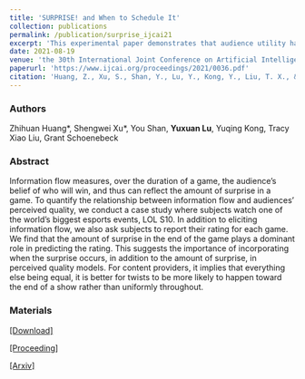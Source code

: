 ```yaml
---
title: 'SURPRISE! and When to Schedule It'
collection: publications
permalink: /publication/surprise_ijcai21
excerpt: 'This experimental paper demonstrates that audience utility has some properties by organizing respondents to watch LOL S10 and report information.'
date: 2021-08-19
venue: 'the 30th International Joint Conference on Artificial Intelligence (IJCAI)'
paperurl: 'https://www.ijcai.org/proceedings/2021/0036.pdf'
citation: 'Huang, Z., Xu, S., Shan, Y., Lu, Y., Kong, Y., Liu, T. X., & Schoenebeck, G. (2021). SURPRISE! and When to Schedule It. arXiv preprint arXiv:2106.02851.' 
---
```

### Authors

Zhihuan Huang\*, Shengwei Xu\*, You Shan, **Yuxuan Lu**, Yuqing Kong, Tracy Xiao Liu, Grant Schoenebeck

### Abstract

Information flow measures, over the duration of a game, the audience’s belief of who will win, and thus can reflect the amount of surprise in a game. To quantify the relationship between information flow and audiences’ perceived quality, we conduct a case study where subjects watch one of the world’s biggest esports events, LOL S10. In addition to eliciting information flow, we also ask subjects to report their rating for each game. We find that the amount of surprise in the end of the game plays a dominant role in predicting the rating. This suggests the importance of incorporating when the surprise occurs, in addition to the amount of surprise, in perceived quality models. For content providers, it implies that everything else being equal, it is better for twists to be more likely to happen toward the end of a show rather than uniformly throughout.

### Materials

[[Download]](yxlu.me/files/surprise_ijcai21.pdf)

[[Proceeding]](https://www.ijcai.org/proceedings/2021/0036.pdf)

[[Arxiv]](https://arxiv.org/abs/2106.02851)

